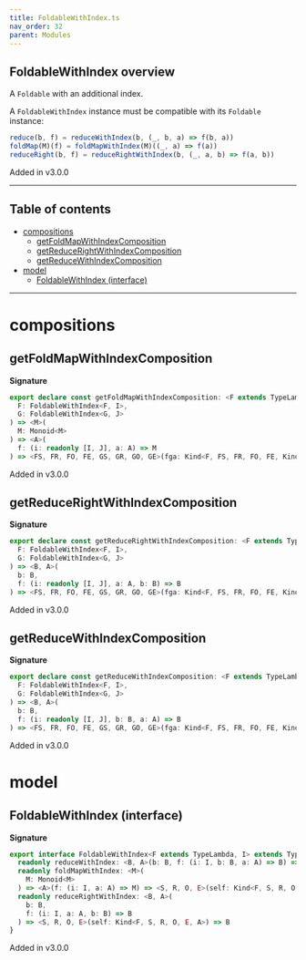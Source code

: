 ```yaml
---
title: FoldableWithIndex.ts
nav_order: 32
parent: Modules
---
```


## FoldableWithIndex overview

A `Foldable` with an additional index.

A `FoldableWithIndex` instance must be compatible with its `Foldable` instance:

```ts
reduce(b, f) = reduceWithIndex(b, (_, b, a) => f(b, a))
foldMap(M)(f) = foldMapWithIndex(M)((_, a) => f(a))
reduceRight(b, f) = reduceRightWithIndex(b, (_, a, b) => f(a, b))
```

Added in v3.0.0

---

<h2 class="text-delta">Table of contents</h2>

- [compositions](#compositions)
  - [getFoldMapWithIndexComposition](#getfoldmapwithindexcomposition)
  - [getReduceRightWithIndexComposition](#getreducerightwithindexcomposition)
  - [getReduceWithIndexComposition](#getreducewithindexcomposition)
- [model](#model)
  - [FoldableWithIndex (interface)](#foldablewithindex-interface)

---

# compositions

## getFoldMapWithIndexComposition

**Signature**

```ts
export declare const getFoldMapWithIndexComposition: <F extends TypeLambda, I, G extends TypeLambda, J>(
  F: FoldableWithIndex<F, I>,
  G: FoldableWithIndex<G, J>
) => <M>(
  M: Monoid<M>
) => <A>(
  f: (i: readonly [I, J], a: A) => M
) => <FS, FR, FO, FE, GS, GR, GO, GE>(fga: Kind<F, FS, FR, FO, FE, Kind<G, GS, GR, GO, GE, A>>) => M
```

Added in v3.0.0

## getReduceRightWithIndexComposition

**Signature**

```ts
export declare const getReduceRightWithIndexComposition: <F extends TypeLambda, I, G extends TypeLambda, J>(
  F: FoldableWithIndex<F, I>,
  G: FoldableWithIndex<G, J>
) => <B, A>(
  b: B,
  f: (i: readonly [I, J], a: A, b: B) => B
) => <FS, FR, FO, FE, GS, GR, GO, GE>(fga: Kind<F, FS, FR, FO, FE, Kind<G, GS, GR, GO, GE, A>>) => B
```

Added in v3.0.0

## getReduceWithIndexComposition

**Signature**

```ts
export declare const getReduceWithIndexComposition: <F extends TypeLambda, I, G extends TypeLambda, J>(
  F: FoldableWithIndex<F, I>,
  G: FoldableWithIndex<G, J>
) => <B, A>(
  b: B,
  f: (i: readonly [I, J], b: B, a: A) => B
) => <FS, FR, FO, FE, GS, GR, GO, GE>(fga: Kind<F, FS, FR, FO, FE, Kind<G, GS, GR, GO, GE, A>>) => B
```

Added in v3.0.0

# model

## FoldableWithIndex (interface)

**Signature**

```ts
export interface FoldableWithIndex<F extends TypeLambda, I> extends TypeClass<F> {
  readonly reduceWithIndex: <B, A>(b: B, f: (i: I, b: B, a: A) => B) => <S, R, O, E>(self: Kind<F, S, R, O, E, A>) => B
  readonly foldMapWithIndex: <M>(
    M: Monoid<M>
  ) => <A>(f: (i: I, a: A) => M) => <S, R, O, E>(self: Kind<F, S, R, O, E, A>) => M
  readonly reduceRightWithIndex: <B, A>(
    b: B,
    f: (i: I, a: A, b: B) => B
  ) => <S, R, O, E>(self: Kind<F, S, R, O, E, A>) => B
}
```

Added in v3.0.0
